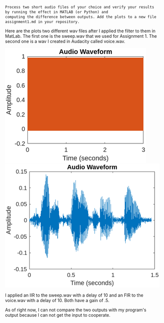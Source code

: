     Process two short audio files of your choice and verify your results by running the effect in MATLAB (or Python) and 
    computing the difference between outputs. Add the plots to a new file assignment1.md in your repository.

Here are the plots two different wav files after I applied the filter to them in MatLab. The first one is the sweep.wav that we used for Assignment 1. The second one is a wav I created in Audacity called voice.wav.

![plot](./MatLab/wavTester.png) ![plot](./MatLab/wavTester2.png)
 
I applied an IIR to the sweep.wav with a delay of 10 and an FIR to the voice.wav with a delay of 10. Both have a gain of .5.

As of right now, I can not compare the two outputs with my program's output because I can not get the input to cooperate.
